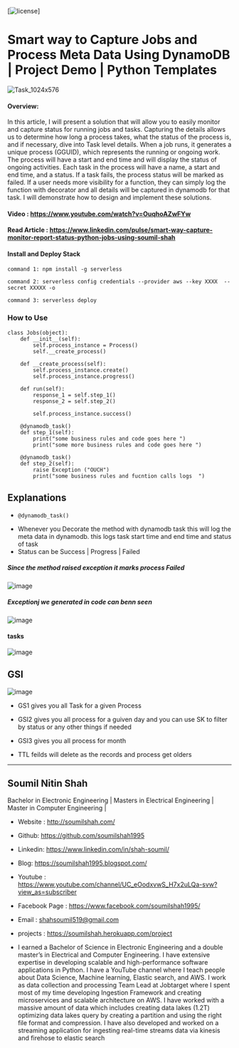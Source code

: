 
[![license](https://img.shields.io/github/license/mashape/apistatus.svg?maxAge=2592000)]

# Smart way to Capture Jobs and Process Meta Data Using DynamoDB | Project Demo | Python Templates

![Task_1024x576](https://user-images.githubusercontent.com/39345855/196048848-ebb8d6db-d94f-4f44-a8de-22e6331547dc.png)


#### Overview: 
In this article, I will present a solution that will allow you to easily monitor and capture status for running jobs and tasks. Capturing the details allows us to determine how long a process takes, what the status of the process is, and if necessary, dive into Task level details. When a job runs, it generates a unique process (GGUID), which represents the running or ongoing work. The process will have a start and end time and will display the status of ongoing activities. Each task in the process will have a name, a start and end time, and a status. If a task fails, the process status will be marked as failed. If a user needs more visibility for a function, they can simply log the function with decorator and all details will be captured in dynamodb for that task. I will demonstrate how to design and implement these solutions.


#### Video : https://www.youtube.com/watch?v=OuqhoAZwFYw

#### Read Article : https://www.linkedin.com/pulse/smart-way-capture-monitor-report-status-python-jobs-using-soumil-shah


#### Install and Deploy Stack 

```
command 1: npm install -g serverless

command 2: serverless config credentials --provider aws --key XXXX  --secret XXXXX -o

command 3: serverless deploy

```

### How to Use

```
class Jobs(object):
    def __init__(self):
        self.process_instance = Process()
        self.__create_process()

    def __create_process(self):
        self.process_instance.create()
        self.process_instance.progress()

    def run(self):
        response_1 = self.step_1()
        response_2 = self.step_2()

        self.process_instance.success()

    @dynamodb_task()
    def step_1(self):
        print("some business rules and code goes here ")
        print("some more business rules and code goes here ")

    @dynamodb_task()
    def step_2(self):
        raise Exception ("OUCH")
        print("some business rules and fucntion calls logs  ")

```

## Explanations 
*     @dynamodb_task()
*  Whenever  you Decorate the method with dynamodb task this will log the meta data in dynamodb. this logs task start time and end time and status of task 
* Status can be Success | Progress | Failed 

##### Since the method raised exception it marks process Failed 
![image](https://user-images.githubusercontent.com/39345855/196049088-1e9356fe-f348-4a19-92c2-2e89e531aa81.png)

##### Exceptionj we generated in code can benn seen 
![image](https://user-images.githubusercontent.com/39345855/196055412-f7ffd009-057d-493d-86eb-44e0c132ac4d.png)


#### tasks 
![image](https://user-images.githubusercontent.com/39345855/196049188-120c6a29-af18-4471-aff0-59587b531553.png)


## GSI

![image](https://user-images.githubusercontent.com/39345855/196049295-8db02650-1d42-427e-938f-9753f27d3c44.png)

*  GS1 gives you all Task for a given Process 
*  GSI2 gives you all process for a guiven day and you can use SK to filter by status or any other things if needed 
*  GSI3 gives you all process for month 

* TTL feilds will delete as the records and process get olders 





-------------------------------------------------------------------------------------
## Soumil Nitin Shah 
Bachelor in Electronic Engineering |
Masters in Electrical Engineering | 
Master in Computer Engineering |

* Website : http://soumilshah.com/
* Github: https://github.com/soumilshah1995
* Linkedin: https://www.linkedin.com/in/shah-soumil/
* Blog: https://soumilshah1995.blogspot.com/
* Youtube : https://www.youtube.com/channel/UC_eOodxvwS_H7x2uLQa-svw?view_as=subscriber
* Facebook Page : https://www.facebook.com/soumilshah1995/
* Email : shahsoumil519@gmail.com
* projects : https://soumilshah.herokuapp.com/project


* I earned a Bachelor of Science in Electronic Engineering and a double master’s in Electrical and Computer Engineering. I have extensive expertise in developing scalable and high-performance software applications in Python. I have a YouTube channel where I teach people about Data Science, Machine learning, Elastic search, and AWS. I work as data collection and processing Team Lead at Jobtarget where I spent most of my time developing Ingestion Framework and creating microservices and scalable architecture on AWS. I have worked with a massive amount of data which includes creating data lakes (1.2T) optimizing data lakes query by creating a partition and using the right file format and compression. I have also developed and worked on a streaming application for ingesting real-time streams data via kinesis and firehose to elastic search


